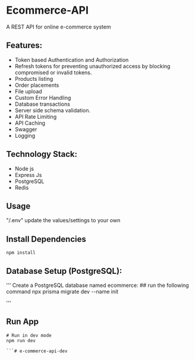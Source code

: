# Ecommerce-API

A REST API for online e-commerce system

## Features:

- Token based Authentication and  Authorization
- Refresh tokens for preventing unauthorized access by blocking compromised or invalid tokens.
- Products listing
- Order placements
- File upload
- Custom Error Handling
- Database transactions 
- Server side schema validation.
- API Rate Limiting
- API Caching
- Swagger
- Logging

## Technology Stack:

- Node js
- Express Js
- PostgreSQL 
- Redis




## Usage

"/.env" update the values/settings to your own

## Install Dependencies

```
npm install
```
## Database Setup (PostgreSQL):
'''
    Create a PostgreSQL database named ecommerce:
    ## run the following command
    npx prisma migrate dev --name init

'''
## Run App

```
# Run in dev mode
npm run dev

```# e-commerce-api-dev
